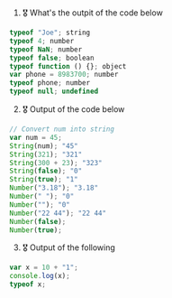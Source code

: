 1. 🎖 What's the outpit of the code below
```js
typeof "Joe"; string
typeof 4; number
typeof NaN; number
typeof false; boolean
typeof function () {}; object
var phone = 8983700; number
typeof phone; number
typeof null; undefined
```

2. 🎖 Output of the code below
```js
// Convert num into string
var num = 45; 
String(num); "45"
String(321); "321"
String(300 + 23); "323"
String(false); "0"
String(true); "1"
Number("3.18"); "3.18"
Number(" "); "0"
Number(""); "0"
Number("22 44"); "22 44"
Number(false); 
Number(true);
```

3. 🎖 Output of the following

```js
var x = 10 + "1";
console.log(x);
typeof x;
```